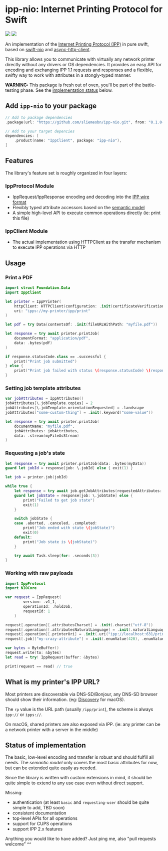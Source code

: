 # ipp-nio: Internet Printing Protocol for Swift

[![](https://img.shields.io/endpoint?url=https%3A%2F%2Fswiftpackageindex.com%2Fapi%2Fpackages%2Fsliemeobn%2Fipp-nio%2Fbadge%3Ftype%3Dswift-versions)](https://swiftpackageindex.com/sliemeobn/ipp-nio)
[![](https://img.shields.io/endpoint?url=https%3A%2F%2Fswiftpackageindex.com%2Fapi%2Fpackages%2Fsliemeobn%2Fipp-nio%2Fbadge%3Ftype%3Dplatforms)](https://swiftpackageindex.com/sliemeobn/ipp-nio)

An implementation of the [Internet Printing Protocol (IPP)](https://www.rfc-editor.org/rfc/rfc8011) in pure swift, based on [swift-nio](https://github.com/apple/swift-nio) and [async-http-client](https://github.com/swift-server/async-http-client).

This library allows you to communicate with virtually any network printer directly without any drivers or OS dependencies. It provides an easy API for encoding and exchanging IPP 1.1 requests and responses and a flexible, swifty way to work with attributes in a stongly-typed manner.

**WARNING:** This package is fresh out of oven, you'll be part of the battle-testing phase. See the [implementation status](#status-of-implementation) below.

## Add `ipp-nio` to your package
```swift
// Add to package dependencies
.package(url: "https://github.com/sliemeobn/ipp-nio.git", from: "0.1.0-alpha"),
```
```swift
// Add to your target depencies
dependencies: [
    .product(name: "IppClient", package: "ipp-nio"),
]
```

## Features

The library's feature set is roughly organized in four layers:

### IppProtocol Module
- IppRequest/IppResponse encoding and decoding into the [IPP wire format](https://www.rfc-editor.org/rfc/rfc8010)
- Flexibly typed attribute accessors based on the [semantic model](https://www.rfc-editor.org/rfc/rfc8011)
- A simple high-level API to execute common operations directly (ie: print this file)

### IppClient Module
- The actual implementation using HTTPClient as the transfer mechanism to execute IPP operations via HTTP

## Usage

### Print a PDF
```swift
import struct Foundation.Data
import IppClient

let printer = IppPrinter(
    httpClient: HTTPClient(configuration: .init(certificateVerification: .none)),
    uri: "ipps://my-printer/ipp/print"
)

let pdf = try Data(contentsOf: .init(fileURLWithPath: "myfile.pdf"))

let response = try await printer.printJob(
    documentFormat: "application/pdf",
    data: .bytes(pdf)
)

if response.statusCode.class == .successful {
    print("Print job submitted")
} else {
    print("Print job failed with status \(response.statusCode) \(response[operation: \.statusMessage])")
}
```

### Setting job template attributes
```swift
var jobAttributes = IppAttributes()
jobAttributes[\.jobTemplate.copies] = 2
jobAttributes[\.jobTemplate.orientationRequested] = .landscape
jobAttributes["some-custom-thing"] = .init(.keyword("some-value"))

let response = try await printer.printJob(
    documentName: "myfile.pdf",
    jobAttributes: jobAttributes,
    data: .stream(myFileAsStream)
)
```

### Requesting a job's state 
```swift
let response = try await printer.printJob(data: .bytes(myData))
guard let jobId = response[job: \.jobId] else { exit(1) }

let job = printer.job(jobId)

while true {
    let response = try await job.getJobAttributes(requestedAttributes: [.jobState])
    guard let jobState = response[job: \.jobState] else {
        print("Failed to get job state")
        exit(1)
    }

    switch jobState {
    case .aborted, .canceled, .completed:
        print("Job ended with state \(jobState)")
        exit(0)
    default:
        print("Job state is \(jobState)")
    }

    try await Task.sleep(for: .seconds(3))
}
```

### Working with raw payloads
```swift
import IppProtocol
import NIOCore

var request = IppRequest(
        version: .v1_1,
        operationId: .holdJob,
        requestId: 1
    )

request[.operation][.attributesCharset] = .init(.charset("utf-8"))
request[.operation][.attributesNaturalLanguage] = .init(.naturalLanguage("en-us"))
request[.operation][.printerUri] = .init(.uri("ipp://localhost:631/printers/ipp-printer"))
request[.job]["my-crazy-attribute"] = .init(.enumValue(420), .enumValue(69))

var bytes = ByteBuffer()
request.write(to: &bytes)
let read = try! IppRequest(buffer: &bytes)

print(request == read) // true
```

## What is my printer's IPP URL?

Most printers are discoverable via DNS-SD/Bonjour, any DNS-SD browser should show their information. (eg: [Discovery](https://apps.apple.com/ca/app/discovery-dns-sd-browser/id1381004916?mt=12) for macOS).

The `rp` value is the URL path (usually `/ipp/print`), the scheme is always `ipp://` or `ipps://`.

On macOS, shared printers are also exposed via IPP. (ie: any printer can be a network printer with a server in the middle)

## Status of implementation

The basic, low-level encoding and transfer is robust and should fulfill all needs.
The *semantic model* only covers the most basic attributes for now, but can be extended quite easily as needed.

Since the library is written with custom extensions in mind, it should be quite simple to extend to any use case even without direct support.

Missing:
 - authentication (at least `basic` and `requesting-user` should be quite simple to add, TBD soon)
 - consistent documentation
 - top-level APIs for all operations
 - support for CUPS operations
 - support IPP 2.x features

Anything you would like to have added? Just ping me, also "pull requests welcome" ^^